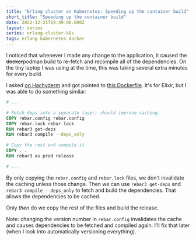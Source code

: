 ```yaml
---
title: "Erlang cluster on Kubernetes: Speeding up the container build"
short_title: "Speeding up the container build"
date: 2022-12-21T19:49:00.000Z
layout: series
series: erlang-cluster-k8s
tags: erlang kubernetes docker
---
```


I noticed that whenever I made any change to the application, it caused the ~~docker~~podman build to re-fetch and
recompile all of the dependencies. On the tiny laptop I was using at the time, this was taking several extra minutes for
every build.

I asked [on Hachyderm](https://hachyderm.io/@rogerlipscombe/109360585009455763) and got pointed to [this
Dockerfile](https://github.com/mbta/tablespoon/blob/main/Dockerfile#L14-L18). It's for Elixir, but I was able to do
something similar:

```dockerfile
# ...

# Fetch deps into a separate layer; should improve caching.
COPY rebar.config rebar.config
COPY rebar.lock rebar.lock
RUN rebar3 get-deps
RUN rebar3 compile --deps_only

# Copy the rest and compile it
COPY . .
RUN rebar3 as prod release

# ...
```

By only copying the `rebar.config` and `rebar.lock` files, we don't invalidate the caching unless those change. Then we
can use `rebar3 get-deps` and `rebar3 compile --deps_only` to fetch and build the dependencies. That allows the
dependencies to be cached.

Only _then_ do we copy the rest of the files and build the release.

Note: changing the version number in `rebar.config` invalidates the cache and causes dependencies to be fetched and
compiled again. I'll fix that later (when I look into automatically versioning everything).
